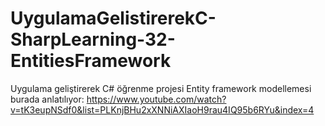 # UygulamaGelistirerekC-SharpLearning-32-EntitiesFramework
Uygulama geliştirerek C# öğrenme projesi
Entity framework modellemesi burada anlatılıyor: https://www.youtube.com/watch?v=tK3eupNSdf0&list=PLKnjBHu2xXNNiAXIaoH9rau4IQ95b6RYu&index=4
